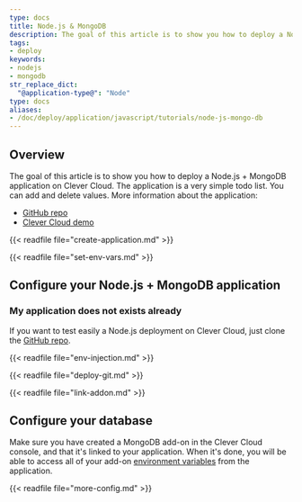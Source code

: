 ```yaml
---
type: docs
title: Node.js & MongoDB
description: The goal of this article is to show you how to deploy a Node.js with MongoDB application on Clever Cloud.
tags:
- deploy
keywords:
- nodejs
- mongodb
str_replace_dict:
  "@application-type@": "Node"
type: docs
aliases:
- /doc/deploy/application/javascript/tutorials/node-js-mongo-db
---
```


## Overview

The goal of this article is to show you how to deploy a Node.js + MongoDB application on Clever Cloud.
The application is a very simple todo list. You can add and delete values. More information about the application:

* [GitHub repo](https://GitHub.com/CleverCloud/demo-nodejs-mongodb-rest)
* [Clever Cloud demo](https://nodejs-demo.cleverapps.io/)

{{< readfile file="create-application.md" >}}

{{< readfile file="set-env-vars.md" >}}

## Configure your Node.js + MongoDB application

### My application does not exists already

If you want to test easily a Node.js deployment on Clever Cloud, just clone the [GitHub repo](https://GitHub.com/CleverCloud/demo-nodejs-mongodb-rest).

{{< readfile file="env-injection.md" >}}

{{< readfile file="deploy-git.md" >}}

{{< readfile file="link-addon.md" >}}

## Configure your database

Make sure you have created a MongoDB add-on in the Clever Cloud console, and that it's linked to your application. When it's done, you will be able to access all of your add-on [environment variables](#setting-up-environment-variables-on-clever-cloud) from the application.

{{< readfile file="more-config.md" >}}
